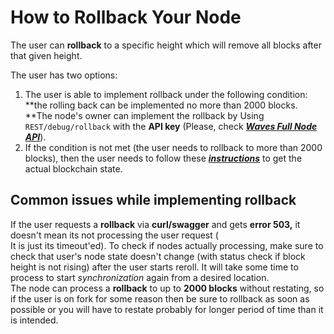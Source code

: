 # How to Rollback Your Node

The user can **rollback** to a specific height which will remove all blocks after that given height.

The user has two options:

1. The user is able to implement rollback under the following condition: **the rolling back can be implemented no more than 2000 blocks. **The node's owner can implement the rollback by Using `REST/debug/rollback` with the **API key** \(Please, check [_**Waves Full Node API**_](https://nodes.wavesplatform.com/api-docs/index.html#!/debug/rollback)\).
2. If the condition is not met \(the user needs to rollback to more than 2000 blocks\), then the user needs to follow these [_**instructions**_](/waves-full-node/options-of-running-waves-full-node.md) to get the actual blockchain state.

## Common issues while implementing rollback

  
If the user requests a **rollback** via **curl/swagger** and gets **error 503,** it doesn't mean its not processing the user request \(  
It is just its timeout'ed\). To check if nodes actually processing, make sure to check that user's node state doesn't change \(with status check if block height is not rising\) after the user starts reroll. It will take some time to process to start _synchronization_ again from a desired location.  
The node can process a **rollback** to up to **2000 blocks** without restating, so if the user is on fork for some reason then be sure to rollback as soon as possible or you will have to restate probably for longer period of time than it is intended.



